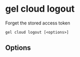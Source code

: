 # gel cloud logout

Forget the stored access token

```cli-synopsis
gel cloud logout [<options>]
```

## Options

